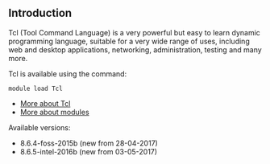 ## Introduction
Tcl (Tool Command Language) is a very powerful but easy to learn dynamic programming language, suitable for a very wide range of uses, including web and desktop applications, networking, administration, testing and many more. 

Tcl is available using the command:

```
module load Tcl
```

* [More about Tcl](http://www.tcl.tk/)
* [More about modules](Local:/systems/lisa/software/modules)

Available versions:

* 8.6.4-foss-2015b (new from 28-04-2017)
* 8.6.5-intel-2016b (new from 03-05-2017)